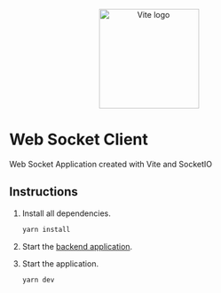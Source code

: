 <p align="center">
  <a href="https://vitejs.dev" target="_blank" rel="noopener noreferrer">
    <img width="180" src="https://vitejs.dev/logo.svg" alt="Vite logo">
  </a>
</p>

# Web Socket Client

Web Socket Application created with Vite and SocketIO

## Instructions

1. Install all dependencies.

    ```bash
    yarn install
    ```

2. Start the [backend application](https://github.com/RicardoMaldonado93/nestjs-teslo-shop).

3. Start the application.

    ```bash
    yarn dev
    ```
